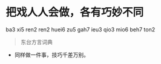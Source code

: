 # 把戏人人会做，各有巧妙不同
ba3 xi5 ren2 ren2 huei6 zu5 gah7 ieu3 qio3 mio6 beh7 ton2
> 东台方言词典
- 同样做一件事，技巧千差万别。

